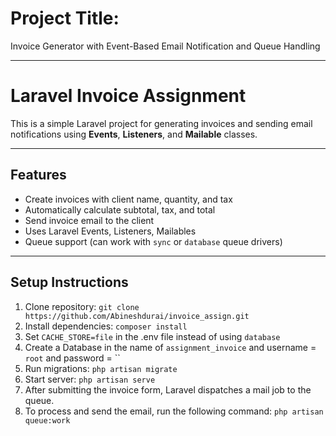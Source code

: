 # Project Title: 

Invoice Generator with Event-Based Email Notification and Queue Handling

----

# Laravel Invoice Assignment

This is a simple Laravel project for generating invoices and sending email notifications using **Events**, **Listeners**, and **Mailable** classes.

---

## Features

- Create invoices with client name, quantity, and tax
- Automatically calculate subtotal, tax, and total
- Send invoice email to the client
- Uses Laravel Events, Listeners, Mailables
- Queue support (can work with `sync` or `database` queue drivers)

---

## Setup Instructions
1. Clone repository: `git clone https://github.com/Abineshdurai/invoice_assign.git`
2. Install dependencies: `composer install`
3. Set `CACHE_STORE=file` in the .env file instead of using `database`
4. Create a Database in the name of `assignment_invoice` and username = `root` and password = ``
5. Run migrations: `php artisan migrate`
6. Start server: `php artisan serve`
7. After submitting the invoice form, Laravel dispatches a mail job to the queue.
8. To process and send the email, run the following command: `php artisan queue:work`
